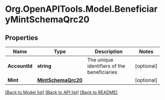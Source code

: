 
# Org.OpenAPITools.Model.BeneficiaryMintSchemaQrc20

## Properties

Name | Type | Description | Notes
------------ | ------------- | ------------- | -------------
**AccountId** | **string** | The unique identifiers of the beneficiaries | [optional] 
**Mint** | [**MintSchemaQrc20**](MintSchemaQrc20.md) |  | [optional] 

[[Back to Model list]](../README.md#documentation-for-models)
[[Back to API list]](../README.md#documentation-for-api-endpoints)
[[Back to README]](../README.md)

